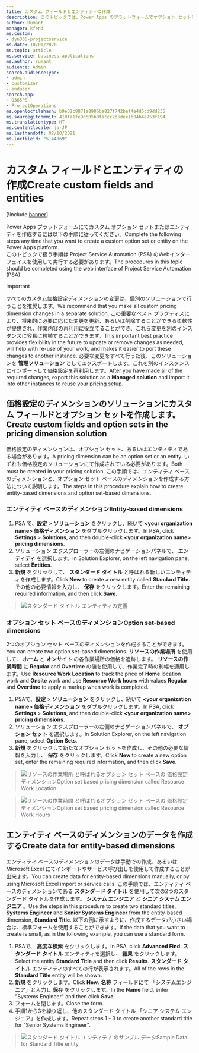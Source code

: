 ```yaml
---
title: カスタム フィールドとエンティティの作成
description: このトピックでは、Power Apps のプラットフォームでオプション セットとエンティティを作成する方法を説明します。
author: Rumant
manager: kfend
ms.custom:
- dyn365-projectservice
ms.date: 10/01/2020
ms.topic: article
ms.service: business-applications
ms.author: rumant
audience: Admin
search.audienceType:
- admin
- customizer
- enduser
search.app:
- D365PS
- ProjectOperations
ms.openlocfilehash: b9e32c8871a8986ba827f742baf4e4d5cd9dd235
ms.sourcegitcommit: 418fa1fe9d605b8faccc2d5dee1b04b4e753f194
ms.translationtype: HT
ms.contentlocale: ja-JP
ms.lasthandoff: 02/10/2021
ms.locfileid: "5144869"
---
```

# <a name="create-custom-fields-and-entities"></a><span data-ttu-id="981b2-103">カスタム フィールドとエンティティの作成</span><span class="sxs-lookup"><span data-stu-id="981b2-103">Create custom fields and entities</span></span> 

[!include [banner](../includes/psa-now-project-operations.md)]

<span data-ttu-id="981b2-104">Power Apps プラットフォームにてカスタム オプション セットまたはエンティティを作成するには以下の手順に従ってください。</span><span class="sxs-lookup"><span data-stu-id="981b2-104">Complete the following steps any time that you want to create a custom option set or entity on the Power Apps platform.</span></span>  
<span data-ttu-id="981b2-105">このトピックで扱う手順は Project Service Automation (PSA) のWebインターフェイスを使用して実行する必要があります。</span><span class="sxs-lookup"><span data-stu-id="981b2-105">The procedures in this topic should be completed using the web interface of Project Service Automation (PSA).</span></span>

> [!IMPORTANT]
> <span data-ttu-id="981b2-106">すべてのカスタム価格設定ディメンションの変更は、個別のソリューションで行うことを推奨します。</span><span class="sxs-lookup"><span data-stu-id="981b2-106">We recommend that you make all custom pricing dimension changes in a separate solution.</span></span> <span data-ttu-id="981b2-107">この重要なベスト プラクティスにより、将来的に必要に応じた変更を更新、あるいは削除することができる柔軟性が提供され、作業内容の再利用に役立てることができ、これら変更を別のインスタンスに容易に移植することができます。</span><span class="sxs-lookup"><span data-stu-id="981b2-107">This important best practice provides flexibility in the future to update or remove changes as needed, will help with re-use of your work, and makes it easier to port these changes to another instance.</span></span> <span data-ttu-id="981b2-108">必要な変更をすべて行った後、このソリューションを **管理ソリューション** としてエクスポートします。これを別のインスタンスにインポートして価格設定を再利用します。</span><span class="sxs-lookup"><span data-stu-id="981b2-108">After you have made all of the required changes, export this solution as a **Managed solution** and import it into other instances to reuse your pricing setup.</span></span>

  
## <a name="create-custom-fields-and-option-sets-in-the-pricing-dimension-solution"></a><span data-ttu-id="981b2-109">価格設定のディメンションのソリューションにカスタム フィールドとオプション セットを作成します。</span><span class="sxs-lookup"><span data-stu-id="981b2-109">Create custom fields and option sets in the pricing dimension solution</span></span>

<span data-ttu-id="981b2-110">価格設定のディメンションは、オプション セット、あるいはエンティティである場合があります。</span><span class="sxs-lookup"><span data-stu-id="981b2-110">A pricing dimension can be an option set or an entity.</span></span> <span data-ttu-id="981b2-111">いずれも価格設定のソリューションにて作成されている必要があります。</span><span class="sxs-lookup"><span data-stu-id="981b2-111">Both must be created in your pricing solution.</span></span> <span data-ttu-id="981b2-112">この手順では、エンティティ ベースのディメンションと、オプション セット ベースのディメンションを作成する方法について説明します。</span><span class="sxs-lookup"><span data-stu-id="981b2-112">The steps in this procedure explain how to create entity-based dimensions and option set-based dimensions.</span></span>

### <a name="entity-based-dimensions"></a><span data-ttu-id="981b2-113">エンティティ ベースのディメンション</span><span class="sxs-lookup"><span data-stu-id="981b2-113">Entity-based dimensions</span></span>

1. <span data-ttu-id="981b2-114">PSA で、**設定** > **ソリューション** をクリックし、続いて **\<your organization name> 価格ディメンション** をダブルクリックします。</span><span class="sxs-lookup"><span data-stu-id="981b2-114">In PSA, click **Settings** > **Solutions**, and then double-click **\<your organization name> pricing dimensions**.</span></span>
2. <span data-ttu-id="981b2-115">ソリューション エクスプローラーの左側のナビゲーションパネルで、 **エンティティ** を選択します。</span><span class="sxs-lookup"><span data-stu-id="981b2-115">In Solution Explorer, on the left navigation pane, select **Entities**.</span></span>
3. <span data-ttu-id="981b2-116">**新規** をクリックして、 **スタンダード タイトル** と呼ばれる新しいエンティティを作成します。</span><span class="sxs-lookup"><span data-stu-id="981b2-116">Click **New** to create a new entity called **Standard Title**.</span></span> <span data-ttu-id="981b2-117">その他の必要情報を入力し、 **保存** をクリックします。</span><span class="sxs-lookup"><span data-stu-id="981b2-117">Enter the remaining required information, and then click **Save**.</span></span>

> ![スタンダード タイトル エンティティの定義](media/Standard-Title-entity-definition.png)


### <a name="option-set-based-dimensions"></a><span data-ttu-id="981b2-119">オプション セット ベースのディメンション</span><span class="sxs-lookup"><span data-stu-id="981b2-119">Option set-based dimensions</span></span> 
<span data-ttu-id="981b2-120">2つのオプション セット ベースのディメンションを作成することができます。</span><span class="sxs-lookup"><span data-stu-id="981b2-120">You can create two option set-based dimensions.</span></span> <span data-ttu-id="981b2-121">**リソースの作業場所** を使用して、 **ホーム** と **オンサイト** の各作業場所の価格を追跡します。 **リソースの作業時間** に **Regular** and **Overtime** の値を使用して、作業完了時の利幅を適用します。</span><span class="sxs-lookup"><span data-stu-id="981b2-121">Use **Resource Work Location** to track the price of **Home** location work and **Onsite** work and use **Resource Work hours** with values **Regular** and **Overtime** to apply a markup when work is completed.</span></span>


1. <span data-ttu-id="981b2-122">PSAで、**設定** > **ソリューション** をクリックし、続いて **\<your organization name> 価格ディメンション** をダブルクリックします。</span><span class="sxs-lookup"><span data-stu-id="981b2-122">In PSA, click **Settings** > **Solutions**, and then double-click  **\<your organization name> pricing dimensions**.</span></span> 
2. <span data-ttu-id="981b2-123">ソリューション エクスプローラーの左側のナビゲーションパネルで、  **オプション セット** を選択します。</span><span class="sxs-lookup"><span data-stu-id="981b2-123">In Solution Explorer, on the left navigation pane, select  **Option Sets**.</span></span> 
3. <span data-ttu-id="981b2-124">**新規** をクリックして新たなオプション セットを作成し、その他の必要な情報を入力し、 **保存** をクリックします。</span><span class="sxs-lookup"><span data-stu-id="981b2-124">Click **New** to create a new option set, enter the remaining required information, and then click **Save**.</span></span>

> ![<span data-ttu-id="981b2-125">リソースの作業場所 と呼ばれるオプション セット ベースの 価格設定ディメンション</span><span class="sxs-lookup"><span data-stu-id="981b2-125">Option set based pricing dimension called Resource Work Location</span></span> ](media/Option-set-PD-called-Resource-Work-Location.png)

> ![<span data-ttu-id="981b2-126">リソースの作業時間 と呼ばれるオプション セット ベースの 価格設定ディメンション</span><span class="sxs-lookup"><span data-stu-id="981b2-126">Option set based pricing dimension called Resource Work Hours</span></span> ](media/Option-set-PD-called-Resource-Work-Hours.PNG)


## <a name="create-data-for-entity-based-dimensions"></a><span data-ttu-id="981b2-127">エンティティ ベースのディメンションのデータを作成する</span><span class="sxs-lookup"><span data-stu-id="981b2-127">Create data for entity-based dimensions</span></span>

<span data-ttu-id="981b2-128">エンティティ ベースのディメンションのデータは手動での作成、あるいは Microsoft Excel にてインポートやサービス呼び出しを使用して作成することが出来ます。</span><span class="sxs-lookup"><span data-stu-id="981b2-128">You can create data for entity-based dimensions manually, or by using Microsoft Excel import or service calls.</span></span> <span data-ttu-id="981b2-129">この手順では、エンティティ ベースのディメンションである **スタンダード タイトル** を使用して次の2つのスタンダード タイトルを作成します。 **システム エンジニア** と **シニア システム エンジニア** 。</span><span class="sxs-lookup"><span data-stu-id="981b2-129">Use the steps in this procedure to create two standard titles, **Systems Engineer** and **Senior Systems Engineer** from the entity-based dimension, **Standard Title**.</span></span> <span data-ttu-id="981b2-130">以下の例に示すように、作成するデータが小さい場合は、標準フォームを使用することができます。</span><span class="sxs-lookup"><span data-stu-id="981b2-130">If the data that you want to create is small, as in the following example, you can use a standard form.</span></span>

1. <span data-ttu-id="981b2-131">PSAで、 **高度な検索** をクリックします。</span><span class="sxs-lookup"><span data-stu-id="981b2-131">In PSA, click **Advanced Find**.</span></span> <span data-ttu-id="981b2-132">**スタンダード タイトル** エンティティを選択し、 **結果** をクリックします。</span><span class="sxs-lookup"><span data-stu-id="981b2-132">Select the entity **Standard Title** and then click **Results**.</span></span> <span data-ttu-id="981b2-133">**スタンダード タイトル** エンティティのすべての行が表示されます。</span><span class="sxs-lookup"><span data-stu-id="981b2-133">All of the rows in the **Standard Title** entity will be shown.</span></span>
2. <span data-ttu-id="981b2-134">**新規** をクリックします。</span><span class="sxs-lookup"><span data-stu-id="981b2-134">Click **New**.</span></span> <span data-ttu-id="981b2-135">**名称** フィールドにて 「システムエンジニア」と入力し **保存** をクリックします。</span><span class="sxs-lookup"><span data-stu-id="981b2-135">In the **Name** field, enter "Systems Engineer" and then click **Save**.</span></span>
3. <span data-ttu-id="981b2-136">フォームを閉じます。</span><span class="sxs-lookup"><span data-stu-id="981b2-136">Close the form.</span></span> 
4. <span data-ttu-id="981b2-137">手順1から3を繰り返し、他のスタンダード タイトル 「シニア システム エンジニア」を作成します。</span><span class="sxs-lookup"><span data-stu-id="981b2-137">Repeat steps 1 - 3 to create another standard title for "Senior Systems Engineer".</span></span>

> ![<span data-ttu-id="981b2-138">スタンダード タイトル エンティティ のサンプル データ</span><span class="sxs-lookup"><span data-stu-id="981b2-138">Sample Data for Standard Title entity</span></span> ](media/ST-data.png)


